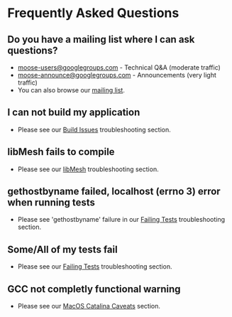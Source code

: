 # Frequently Asked Questions

## Do you have a mailing list where I can ask questions?

- moose-users@googlegroups.com - Technical Q&A (moderate traffic)
- moose-announce@googlegroups.com - Announcements (very light traffic)
- You can also browse our [mailing list](https://groups.google.com/forum/#!forum/moose-users).

## I can not build my application

- Please see our [Build Issues](help/troubleshooting.md#buildissues) troubleshooting section.

## libMesh fails to compile

- Please see our [libMesh](help/troubleshooting.md#libmesh) troubleshooting section.

## gethostbyname failed, localhost (errno 3) error when running tests

- Please see 'gethostbyname' failure in our [Failing Tests](help/troubleshooting.md#failingtests) troubleshooting section.

## Some/All of my tests fail

- Please see our [Failing Tests](help/troubleshooting.md#failingtests) troubleshooting section.

## GCC not completly functional warning

- Please see our [MacOS Catalina Caveats](help/troubleshooting.md#catalinacaveats) section.
